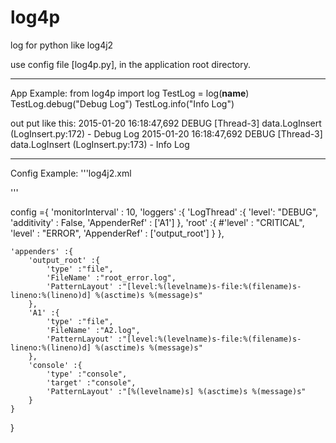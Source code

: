 # log4p
log for python like log4j2

use config file [log4p.py], in the application root directory.

----------------------------------
App Example:
from log4p import log
TestLog = log(__name__)
TestLog.debug("Debug Log")
TestLog.info("Info Log")

out put like this:
2015-01-20 16:18:47,692 DEBUG [Thread-3] data.LogInsert (LogInsert.py:172) - Debug Log
2015-01-20 16:18:47,692 DEBUG [Thread-3] data.LogInsert (LogInsert.py:173) - Info Log

----------------------------------
Config Example:
'''log4j2.xml
<?xml version="1.0" encoding="UTF-8"?>
<Configuration monitorInterval="60">
    <Appenders>
        <File name="A1" fileName="A1.log" append="false">
            <PatternLayout pattern="%d %-5p [%t] %C{2} (%F:%L) - %m%n"/>
        </File>
        <Console name="STDOUT" target="SYSTEM_OUT">
            <PatternLayout pattern="%d %-5p [%t] %C{2} (%F:%L) - %m%n"/>
        </Console>
    </Appenders>
    <Loggers>
        <Logger name="data" level="error" additivity="false">
            <AppenderRef ref="A1"/>
        </Logger>
        <Root level="debug">
            <AppenderRef ref="A1"/>
        </Root>
    </Loggers>
</Configuration>
'''

config ={
    'monitorInterval' : 10,
    'loggers' :{
        'LogThread' :{
            'level': "DEBUG",
            'additivity' : False,
            'AppenderRef' : ['A1']
            },
        'root' :{
            #'level' : "CRITICAL",
            'level' : "ERROR",
            'AppenderRef' : ['output_root']
        }
    },

    'appenders' :{
        'output_root' :{
            'type' :"file",
            'FileName' :"root_error.log",
            'PatternLayout' :"[level:%(levelname)s-file:%(filename)s-lineno:%(lineno)d] %(asctime)s %(message)s"
        },
        'A1' :{
            'type' :"file",
            'FileName' :"A2.log",
            'PatternLayout' :"[level:%(levelname)s-file:%(filename)s-lineno:%(lineno)d] %(asctime)s %(message)s"
        },
        'console' :{
            'type' :"console",
            'target' :"console",
            'PatternLayout' :"[%(levelname)s] %(asctime)s %(message)s"
        }
    }
}


